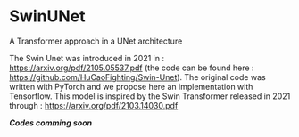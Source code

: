 # SwinUNet
A Transformer approach in a UNet architecture 


The Swin Unet was introduced in 2021 in : https://arxiv.org/pdf/2105.05537.pdf (the code can be found here : https://github.com/HuCaoFighting/Swin-Unet). The original code was written with PyTorch and we propose here an implementation with Tensorflow. This model is inspired by the Swin Transformer released in 2021 through : https://arxiv.org/pdf/2103.14030.pdf


***Codes comming soon***
